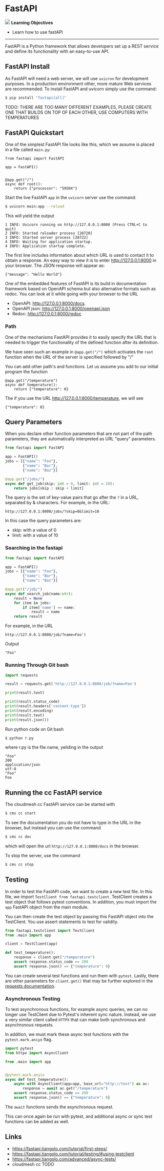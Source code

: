 # FastAPI 

![](images/learning.png) **Learning Objectives**

* Learn how to use fastAPI

---
FastAPI is a Python framework that allows developers set up a REST service and 
define its functionality with an easy-to-use API.


## FastAPI Install

As FastAPI will need a web server, we will use `uvicron` for development purposes. 
In a production environment other, more mature Web services are recommended.
To install FastAPI and uvicorn simply use the command:

```bash
$ pip install "fastapi[all]"
```

TODO: THERE ARE TOO MANY DIFFERENT EXAMPLES, PLEASE CREATE ONE THAT 
BUILDS ON TOP OF EACH OTHER, USE  COMPUTERS WITH TEMPERATURES

## FastAPI Quickstart

One of the simplest FastAPI file looks like this, which we assume is placed 
in a file called `main.py`:

```
from fastapi import FastAPI

app = FastAPI()


@app.get("/")
async def root():
    return {"processor": "5950X"}
```

Start the live FastAPI `app` in the `uvicorn` server use the command:

``` bash
$ uvicorn main:app --reload 
```


This will yield the output

```
1 INFO: Uvicorn running on http://127.0.0.1:8000 (Press CTRL+C to quit)
2 INFO: Started reloader process [28720]
3 INFO: Started server process [28722]
4 INFO: Waiting for application startup.
4 INFO: Application startup complete.

```

The first line includes information about which URL is used to contact it to 
obtain a response. An easy way to view it is to enter <http://127.0.0.1:8000> 
in your browser.
The JSON response will appear as:

```
{"message": "Hello World"}
```

One of the embedded features of FastAPI is its build in documentation 
framework based on OpenAPI schema but also alternative formats such as redoc. 
You can look at it while going with your browser to the URL 

* OpenAPI: <http://127.0.0.1:8000/docs>.
* OpenAPI json: <http://127.0.0.1:8000/openapi.json>
* Redoc: <http://127.0.0.1:8000/redoc>


### Path

One of the mechanisms FastAPI provides it to easily specify the URL that is needed to 
trigger the functionality of the defined function after its definition.

We have seen such an example in `@app.get("/")` which activates the `root` function when the
URL of the server is specified followed by "/"

You can add other path's and functions. Let us assume you add to our initial program the function 

```
@app.get("/temperature")
async def temperature():
    return {"temperature": 0}
```

The if you use the URL <http://127.0.0.1:8000/temperature>, we will see 

```
{"temperature": 0}
```


## Query Parameters

When you declare other function parameters that are not part of the path parameters, 
they are automatically interpreted as URL "query" parameters.

```python
from fastapi import FastAPI

app = FastAPI()
jobs = [{"name": "Foo"}, 
        {"name": "Bar"}, 
        {"name": "Baz"}]

@app.get("/jobs/")
async def get_job(skip: int = 0, limit: int = 10):
    return jobs[skip : skip + limit]
```

The query is the set of key-value pairs that go after the `?` in a URL, 
separated by & characters.
For example, in the URL:

```
http://127.0.0.1:8000/jobs/?skip=0&limit=10
```

In this case the query parameters are:

* skip: with a value of 0
* limit: with a value of 10

### Searching in the fastapi

```python
from fastapi import FastAPI

app = FastAPI()
jobs = [{"name": "Foo"}, 
        {"name": "Bar"}, 
        {"name": "Baz"}]

@app.get("/job/")
async def search_job(name:str):
    result = None
    for item in jobs:
        if item['name'] == name:
            result = name
    return result
```

For example, in the URL

```
http://127.0.0.1:8000/job/?name=Foo')
```

Output

```
"Foo"
```

### Running Through Git bash

```python
import requests

result = requests.get('http://127.0.0.1:8000/job/?name=Foo')

print(result.text)

print(result.status_code)
print(result.headers['content-type'])
print(result.encoding)
print(result.text)
print(result.json())
```

Run python code on Git bash

```bash
$ python r.py
```

where r.py is the file name, yeilding in the output

```
"Foo"
200
application/json
utf-8
"Foo"
Foo
```

## Running the cc FastAPI service

The cloudmesh cc FastAPI service can be started with 

```bash
$ cms cc start
```

To see the documentation you do not have to type in the URL in the browser, 
but instead you can use the command 

```bash
$ cms cc doc
```

which will open the url `http://127.0.0.1:8000/docs` in the browser.

To stop the server, use the command

```bash
$ cms cc stop
```

## Testing

In order to test the FastAPI code, we want to create a new test file. In this file, we
import `TestClient from fastapi.testclient`. TestClient creates a test object that
follows pytest conventions. In addition, you must import the `app` FastAPI object from
the main module.

You can then create the test object by passing this FastAPI object into the TestClient.
You use assert statements to test for validity.

```python
from fastapi.testclient import TestClient
from .main import app

client = TestClient(app)

def test_temperature():
    response = client.get("/temperature")
    assert response.status_code == 200
    assert response.json() == {"temperature": 0}
```

You can create several test functions and run them with `pytest`.
Lastly, there are other parameters for `client.get()` that may be further explored
in the [requests documentation](<https://requests.readthedocs.io/en/latest/user/quickstart/#passing-parameters-in-urls>).

### Asynchronous Testing

To test asynchronous functions, for example async queries, we can no longer use TestClient
due to Pytest's inherent sync nature. Instead, we use a very similar client called
`HTTPX` that can make both synchronous and asynchronous requests.

In addition, we must mark these async test functions with the `pytest.mark.aniyo` flag.

```python
import pytest
from httpx import AsyncClient

from .main import app


@pytest.mark.anyio
async def test_temperature():
    async with AsyncClient(app=app, base_url="http://test") as ac:
        response = await ac.get("/temperature")
    assert response.status_code == 200
    assert response.json() == {"temperature": 0}
```

The `await` functions sends the asynchronous request.

This can once again be run with pytest, and additional async or sync test functions
can be added as well.

## Links

* <https://fastapi.tiangolo.com/tutorial/first-steps/>
* <https://fastapi.tiangolo.com/tutorial/testing/#using-testclient>
* <https://fastapi.tiangolo.com/advanced/async-tests/>
* cloudmesh cc TODO
